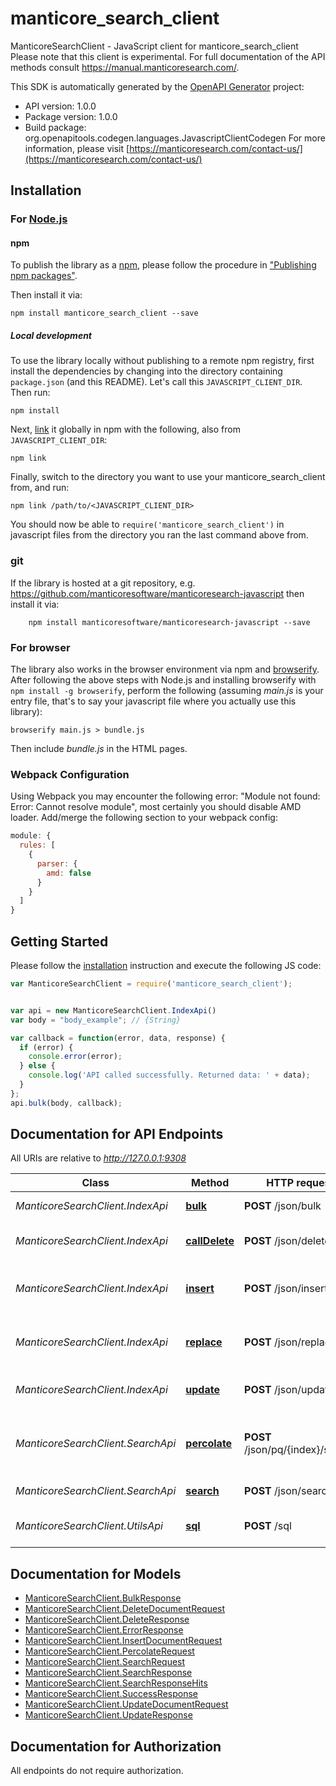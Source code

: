 # manticore_search_client

ManticoreSearchClient - JavaScript client for manticore_search_client
Please note that this client is experimental.
For full documentation of the API methods consult https://manual.manticoresearch.com/.

This SDK is automatically generated by the [OpenAPI Generator](https://openapi-generator.tech) project:

- API version: 1.0.0
- Package version: 1.0.0
- Build package: org.openapitools.codegen.languages.JavascriptClientCodegen
For more information, please visit [https://manticoresearch.com/contact-us/](https://manticoresearch.com/contact-us/)

## Installation

### For [Node.js](https://nodejs.org/)

#### npm

To publish the library as a [npm](https://www.npmjs.com/), please follow the procedure in ["Publishing npm packages"](https://docs.npmjs.com/getting-started/publishing-npm-packages).

Then install it via:

```shell
npm install manticore_search_client --save
```

##### Local development

To use the library locally without publishing to a remote npm registry, first install the dependencies by changing into the directory containing `package.json` (and this README). Let's call this `JAVASCRIPT_CLIENT_DIR`. Then run:

```shell
npm install
```

Next, [link](https://docs.npmjs.com/cli/link) it globally in npm with the following, also from `JAVASCRIPT_CLIENT_DIR`:

```shell
npm link
```

Finally, switch to the directory you want to use your manticore_search_client from, and run:

```shell
npm link /path/to/<JAVASCRIPT_CLIENT_DIR>
```

You should now be able to `require('manticore_search_client')` in javascript files from the directory you ran the last command above from.

### git

If the library is hosted at a git repository, e.g. https://github.com/manticoresoftware/manticoresearch-javascript
then install it via:

```shell
    npm install manticoresoftware/manticoresearch-javascript --save
```

### For browser

The library also works in the browser environment via npm and [browserify](http://browserify.org/). After following the above steps with Node.js and installing browserify with `npm install -g browserify`, perform the following (assuming *main.js* is your entry file, that's to say your javascript file where you actually use this library):

```shell
browserify main.js > bundle.js
```

Then include *bundle.js* in the HTML pages.

### Webpack Configuration

Using Webpack you may encounter the following error: "Module not found: Error:
Cannot resolve module", most certainly you should disable AMD loader. Add/merge
the following section to your webpack config:

```javascript
module: {
  rules: [
    {
      parser: {
        amd: false
      }
    }
  ]
}
```

## Getting Started

Please follow the [installation](#installation) instruction and execute the following JS code:

```javascript
var ManticoreSearchClient = require('manticore_search_client');


var api = new ManticoreSearchClient.IndexApi()
var body = "body_example"; // {String} 

var callback = function(error, data, response) {
  if (error) {
    console.error(error);
  } else {
    console.log('API called successfully. Returned data: ' + data);
  }
};
api.bulk(body, callback);

```

## Documentation for API Endpoints

All URIs are relative to *http://127.0.0.1:9308*

Class | Method | HTTP request | Description
------------ | ------------- | ------------- | -------------
*ManticoreSearchClient.IndexApi* | [**bulk**](docs/IndexApi.md#bulk) | **POST** /json/bulk | Bulk index operations
*ManticoreSearchClient.IndexApi* | [**callDelete**](docs/IndexApi.md#callDelete) | **POST** /json/delete | Delete a document in an index
*ManticoreSearchClient.IndexApi* | [**insert**](docs/IndexApi.md#insert) | **POST** /json/insert | Create a new document in an index
*ManticoreSearchClient.IndexApi* | [**replace**](docs/IndexApi.md#replace) | **POST** /json/replace | Replace new document in an index
*ManticoreSearchClient.IndexApi* | [**update**](docs/IndexApi.md#update) | **POST** /json/update | Update a document in an index
*ManticoreSearchClient.SearchApi* | [**percolate**](docs/SearchApi.md#percolate) | **POST** /json/pq/{index}/search | Perform reverse search on a percolate index
*ManticoreSearchClient.SearchApi* | [**search**](docs/SearchApi.md#search) | **POST** /json/search | Performs a search
*ManticoreSearchClient.UtilsApi* | [**sql**](docs/UtilsApi.md#sql) | **POST** /sql | Perform SQL requests


## Documentation for Models

 - [ManticoreSearchClient.BulkResponse](docs/BulkResponse.md)
 - [ManticoreSearchClient.DeleteDocumentRequest](docs/DeleteDocumentRequest.md)
 - [ManticoreSearchClient.DeleteResponse](docs/DeleteResponse.md)
 - [ManticoreSearchClient.ErrorResponse](docs/ErrorResponse.md)
 - [ManticoreSearchClient.InsertDocumentRequest](docs/InsertDocumentRequest.md)
 - [ManticoreSearchClient.PercolateRequest](docs/PercolateRequest.md)
 - [ManticoreSearchClient.SearchRequest](docs/SearchRequest.md)
 - [ManticoreSearchClient.SearchResponse](docs/SearchResponse.md)
 - [ManticoreSearchClient.SearchResponseHits](docs/SearchResponseHits.md)
 - [ManticoreSearchClient.SuccessResponse](docs/SuccessResponse.md)
 - [ManticoreSearchClient.UpdateDocumentRequest](docs/UpdateDocumentRequest.md)
 - [ManticoreSearchClient.UpdateResponse](docs/UpdateResponse.md)


## Documentation for Authorization

All endpoints do not require authorization.
